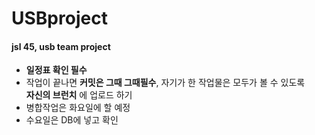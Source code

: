 # USBproject  
#### jsl 45, usb team project  

- __일정표 확인 필수__   
- 작업이 끝나면 __커밋은 그때 그때필수__, 자기가 한 작업물은 모두가 볼 수 있도록  
__자신의 브런치__ 에 업로드 하기    
- 병합작업은 화요일에 할 예정  
- 수요일은 DB에 넣고 확인  
